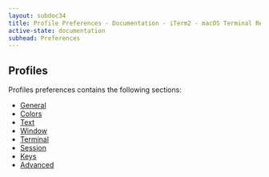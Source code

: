 ```yaml
---
layout: subdoc34
title: Profile Preferences - Documentation - iTerm2 - macOS Terminal Replacement
active-state: documentation
subhead: Preferences
---
```


## Profiles

Profiles preferences contains the following sections:

  * <a href="documentation-preferences-profiles-general.html">General</a>
  * <a href="documentation-preferences-profiles-colors.html">Colors</a>
  * <a href="documentation-preferences-profiles-text.html">Text</a>
  * <a href="documentation-preferences-profiles-window.html">Window</a>
  * <a href="documentation-preferences-profiles-terminal.html">Terminal</a>
  * <a href="documentation-preferences-profiles-session.html">Session</a>
  * <a href="documentation-preferences-profiles-keys.html">Keys</a>
  * <a href="documentation-preferences-profiles-advanced.html">Advanced</a>

